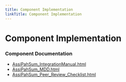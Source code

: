 ```yaml
---
title: Component Implementation
linkTitle: Component Implementation
---
```


# Component Implementation
### Component Documentation

- [AssiPahSum_IntegrationManual.html](doc/AssiPahSum_IntegrationManual.html)
- [AssiPahSum_MDD.html](doc/AssiPahSum_MDD.html)
- [AssiPahSum_Peer_Review_Checklist.html](doc/AssiPahSum_Peer_Review_Checklist.html)

